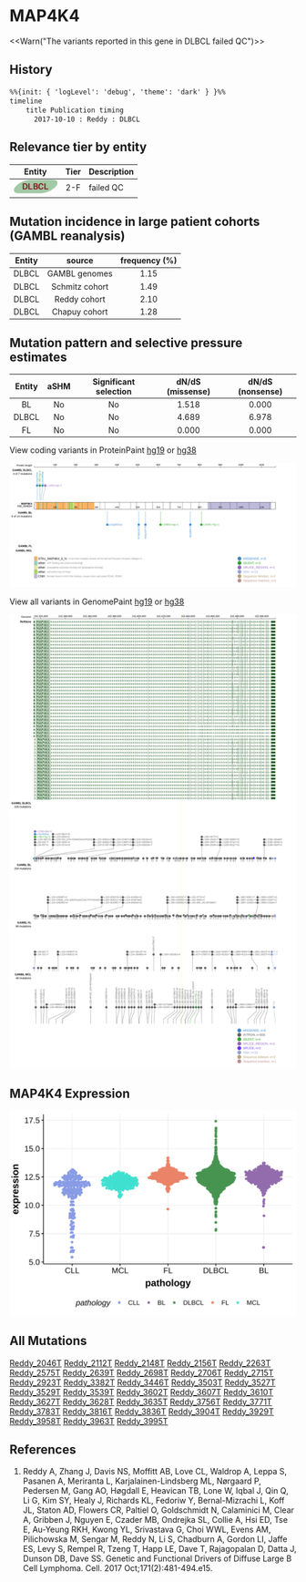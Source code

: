 # MAP4K4

<<Warn("The variants reported in this gene in DLBCL failed QC")>>

## History
```mermaid
%%{init: { 'logLevel': 'debug', 'theme': 'dark' } }%%
timeline
    title Publication timing
      2017-10-10 : Reddy : DLBCL
```

## Relevance tier by entity

|Entity|Tier|Description                              |
|:------:|:----:|-----------------------------------------|
|![DLBCL](images/icons/DLBCL_tier2.png) |2-F   |failed QC|

## Mutation incidence in large patient cohorts (GAMBL reanalysis)

|Entity|source        |frequency (%)|
|:------:|:--------------:|:-------------:|
|DLBCL |GAMBL genomes |1.15         |
|DLBCL |Schmitz cohort|1.49         |
|DLBCL |Reddy cohort  |2.10         |
|DLBCL |Chapuy cohort |1.28         |

## Mutation pattern and selective pressure estimates

|Entity|aSHM|Significant selection|dN/dS (missense)|dN/dS (nonsense)|
|:------:|:----:|:---------------------:|:----------------:|:----------------:|
|BL    |No  |No                   |1.518           |0.000           |
|DLBCL |No  |No                   |4.689           |6.978           |
|FL    |No  |No                   |0.000           |0.000           |




View coding variants in ProteinPaint [hg19](https://morinlab.github.io/LLMPP/GAMBL/MAP4K4_protein.html)  or [hg38](https://morinlab.github.io/LLMPP/GAMBL/MAP4K4_protein_hg38.html)

![](images/proteinpaint/MAP4K4_NM_004834.svg)

View all variants in GenomePaint [hg19](https://morinlab.github.io/LLMPP/GAMBL/MAP4K4.html)  or [hg38](https://morinlab.github.io/LLMPP/GAMBL/MAP4K4_hg38.html)

![](images/proteinpaint/MAP4K4.svg)

## MAP4K4 Expression
![](images/gene_expression/MAP4K4_by_pathology.svg)
<!-- ORIGIN: reddyGeneticFunctionalDrivers2017 -->
<!-- DLBCL: reddyGeneticFunctionalDrivers2017 -->

## All Mutations

[Reddy_2046T](https://www.bcgsc.ca/downloads/morinlab/GAMBL/Reddy/igv_reports/Reddy_2046T.html)
[Reddy_2112T](https://www.bcgsc.ca/downloads/morinlab/GAMBL/Reddy/igv_reports/Reddy_2112T.html)
[Reddy_2148T](https://www.bcgsc.ca/downloads/morinlab/GAMBL/Reddy/igv_reports/Reddy_2148T.html)
[Reddy_2156T](https://www.bcgsc.ca/downloads/morinlab/GAMBL/Reddy/igv_reports/Reddy_2156T.html)
[Reddy_2263T](https://www.bcgsc.ca/downloads/morinlab/GAMBL/Reddy/igv_reports/Reddy_2263T.html)
[Reddy_2575T](https://www.bcgsc.ca/downloads/morinlab/GAMBL/Reddy/igv_reports/Reddy_2575T.html)
[Reddy_2639T](https://www.bcgsc.ca/downloads/morinlab/GAMBL/Reddy/igv_reports/Reddy_2639T.html)
[Reddy_2698T](https://www.bcgsc.ca/downloads/morinlab/GAMBL/Reddy/igv_reports/Reddy_2698T.html)
[Reddy_2706T](https://www.bcgsc.ca/downloads/morinlab/GAMBL/Reddy/igv_reports/Reddy_2706T.html)
[Reddy_2715T](https://www.bcgsc.ca/downloads/morinlab/GAMBL/Reddy/igv_reports/Reddy_2715T.html)
[Reddy_2923T](https://www.bcgsc.ca/downloads/morinlab/GAMBL/Reddy/igv_reports/Reddy_2923T.html)
[Reddy_3382T](https://www.bcgsc.ca/downloads/morinlab/GAMBL/Reddy/igv_reports/Reddy_3382T.html)
[Reddy_3446T](https://www.bcgsc.ca/downloads/morinlab/GAMBL/Reddy/igv_reports/Reddy_3446T.html)
[Reddy_3503T](https://www.bcgsc.ca/downloads/morinlab/GAMBL/Reddy/igv_reports/Reddy_3503T.html)
[Reddy_3527T](https://www.bcgsc.ca/downloads/morinlab/GAMBL/Reddy/igv_reports/Reddy_3527T.html)
[Reddy_3529T](https://www.bcgsc.ca/downloads/morinlab/GAMBL/Reddy/igv_reports/Reddy_3529T.html)
[Reddy_3539T](https://www.bcgsc.ca/downloads/morinlab/GAMBL/Reddy/igv_reports/Reddy_3539T.html)
[Reddy_3602T](https://www.bcgsc.ca/downloads/morinlab/GAMBL/Reddy/igv_reports/Reddy_3602T.html)
[Reddy_3607T](https://www.bcgsc.ca/downloads/morinlab/GAMBL/Reddy/igv_reports/Reddy_3607T.html)
[Reddy_3610T](https://www.bcgsc.ca/downloads/morinlab/GAMBL/Reddy/igv_reports/Reddy_3610T.html)
[Reddy_3627T](https://www.bcgsc.ca/downloads/morinlab/GAMBL/Reddy/igv_reports/Reddy_3627T.html)
[Reddy_3628T](https://www.bcgsc.ca/downloads/morinlab/GAMBL/Reddy/igv_reports/Reddy_3628T.html)
[Reddy_3635T](https://www.bcgsc.ca/downloads/morinlab/GAMBL/Reddy/igv_reports/Reddy_3635T.html)
[Reddy_3756T](https://www.bcgsc.ca/downloads/morinlab/GAMBL/Reddy/igv_reports/Reddy_3756T.html)
[Reddy_3771T](https://www.bcgsc.ca/downloads/morinlab/GAMBL/Reddy/igv_reports/Reddy_3771T.html)
[Reddy_3783T](https://www.bcgsc.ca/downloads/morinlab/GAMBL/Reddy/igv_reports/Reddy_3783T.html)
[Reddy_3816T](https://www.bcgsc.ca/downloads/morinlab/GAMBL/Reddy/igv_reports/Reddy_3816T.html)
[Reddy_3836T](https://www.bcgsc.ca/downloads/morinlab/GAMBL/Reddy/igv_reports/Reddy_3836T.html)
[Reddy_3904T](https://www.bcgsc.ca/downloads/morinlab/GAMBL/Reddy/igv_reports/Reddy_3904T.html)
[Reddy_3929T](https://www.bcgsc.ca/downloads/morinlab/GAMBL/Reddy/igv_reports/Reddy_3929T.html)
[Reddy_3958T](https://www.bcgsc.ca/downloads/morinlab/GAMBL/Reddy/igv_reports/Reddy_3958T.html)
[Reddy_3963T](https://www.bcgsc.ca/downloads/morinlab/GAMBL/Reddy/igv_reports/Reddy_3963T.html)
[Reddy_3995T](https://www.bcgsc.ca/downloads/morinlab/GAMBL/Reddy/igv_reports/Reddy_3995T.html)

## References
1.  Reddy A, Zhang J, Davis NS, Moffitt AB, Love CL, Waldrop A, Leppa S, Pasanen A, Meriranta L, Karjalainen-Lindsberg ML, Nørgaard P, Pedersen M, Gang AO, Høgdall E, Heavican TB, Lone W, Iqbal J, Qin Q, Li G, Kim SY, Healy J, Richards KL, Fedoriw Y, Bernal-Mizrachi L, Koff JL, Staton AD, Flowers CR, Paltiel O, Goldschmidt N, Calaminici M, Clear A, Gribben J, Nguyen E, Czader MB, Ondrejka SL, Collie A, Hsi ED, Tse E, Au-Yeung RKH, Kwong YL, Srivastava G, Choi WWL, Evens AM, Pilichowska M, Sengar M, Reddy N, Li S, Chadburn A, Gordon LI, Jaffe ES, Levy S, Rempel R, Tzeng T, Happ LE, Dave T, Rajagopalan D, Datta J, Dunson DB, Dave SS. Genetic and Functional Drivers of Diffuse Large B Cell Lymphoma. Cell. 2017 Oct;171(2):481-494.e15. 
